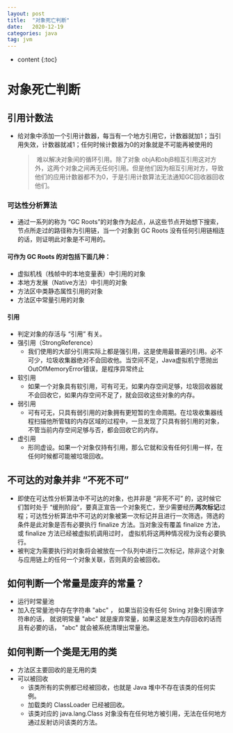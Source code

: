 ```yaml
---
layout: post
title:  "对象死亡判断"
date:   2020-12-19
categories: java
tag: jvm
---
```


* content
{:toc}
# 对象死亡判断

## 引用计数法

- 给对象中添加一个引用计数器，每当有一个地方引用它，计数器就加1；当引用失效，计数器就减1；任何时候计数器为0的对象就是不可能再被使用的

  > ​	难以解决对象间的循环引用。除了对象 objA和objB相互引用这对方外，这两个对象之间再无任何引用。但是他们因为相互引用对方，导致他们的应用计数器都不为0，于是引用计数算法无法通知GC回收器回收他们。

### 可达性分析算法

- 通过一系列的称为 “GC Roots”的对象作为起点，从这些节点开始想下搜索，节点所走过的路径称为引用链，当一个对象到 GC Roots 没有任何引用链相连的话，则证明此对象是不可用的。

#### 可作为 GC Roots 的对包括下面几种：

- 虚拟机栈（栈帧中的本地变量表）中引用的对象
- 本地方发展（Native方法）中引用的对象
- 方法区中类静态属性引用的对象
- 方法区中常量引用的对象

#### 引用

- 判定对象的存活与 “引用” 有关。
- 强引用（StrongReference）
  - 我们使用的大部分引用实际上都是强引用，这是使用最普遍的引用。必不可少，垃圾收集器绝对不会回收他。当空间不足，Java虚拟机宁愿抛出 OutOfMemoryError错误，是程序异常终止
- 软引用
  - 如果一个对象具有软引用，可有可无，如果内存空间足够，垃圾回收器就不会回收它，如果内存空间不足了，就会回收这些对象的内存。
- 弱引用
  - 可有可无，只具有弱引用的对象拥有更短暂的生命周期。在垃圾收集器线程扫描他所管辖的内存区域的过程中，一旦发现了只具有弱引用的对象，不管当前内存空间足够与否，都会回收它的内存。
- 虚引用
  - 形同虚设。如果一个对象仅持有引用，那么它就和没有任何引用一样，在任何时候都可能被垃圾回收。

## 不可达的对象并非 “不死不可”

- 即使在可达性分析算法中不可达的对象，也并非是 “非死不可” 的，这时候它们暂时处于 “缓刑阶段”，要真正宣告一个对象死亡，至少需要经历**两次标记**过程；可达性分析算法中不可达的对象被第一次标记并且进行一次筛选，筛选的条件是此对象是否有必要执行 finalize 方法。当对象没有覆盖 finalize 方法， 或 finalize 方法已经被虚拟机调用过时， 虚拟机将这两种情况视为没有必要执行。
- 被判定为需要执行的对象将会被放在一个队列中进行二次标记，除非这个对象与应用链上的任何一个对象关联，否则真的会被回收。

## 如何判断一个常量是废弃的常量？

- 运行时常量池
- 加入在常量池中存在字符串 "abc" ， 如果当前没有任何 String 对象引用该字符串的话， 就说明常量 "abc" 就是废弃常量，如果这是发生内存回收的话而且有必要的话， "abc" 就会被系统清理出常量池。

## 如何判断一个类是无用的类

- 方法区主要回收的是无用的类
- 可以被回收
  - 该类所有的实例都已经被回收，也就是 Java 堆中不存在该类的任何实例。
  - 加载类的 ClassLoader 已经被回收。
  - 该类对应的 java.lang.Class 对象没有在任何地方被引用，无法在任何地方通过反射访问该类的方法。